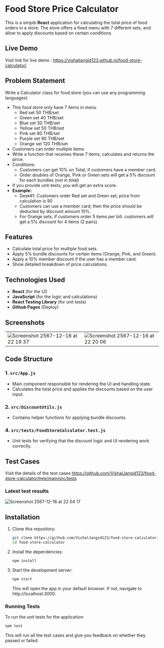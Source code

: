 # Food Store Price Calculator

This is a simple **React** application for calculating the total price of food orders in a store. The store offers a fixed menu with 7 different sets, and allow to apply discounts based on certain conditions. 

## Live Demo
Visit link for live demo : https://vishaljangid123.github.io/food-store-calculator/

## Problem Statement

Write a Calculator class for food store (you can use any programming languages)

- This food store only have 7 items in menu
    - Red set	50 THB/set
    - Green set	40 THB/set
    - Blue set	30 THB/set
    - Yellow set	50 THB/set
    - Pink set	80 THB/set
    - Purple set	90 THB/set
    - Orange set	120 THB/set
- Customers can order multiple items
- Write a function that receives these 7 items, calculates and returns the price.
- Conditions:
    - Customers can get 10% on Total, if customers have a member card.
    - Order doubles of Orange, Pink or Green sets will get a 5% discount for each bundles (not in total)
- If you provide unit-tests; you will get an extra score.
- **Example:**
    - Desk#1: Customers order Red set and Green set; price from calculation is 90
    - Customers can use a member card, then the price should be deducted by discount amount 10%.
    - For Orange sets, if customers order 5 items per bill. customers will get a 5% discount for 4 items (2 pairs).

## Features

- Calculate total price for multiple food sets.
- Apply 5% bundle discounts for certain items (Orange, Pink, and Green).
- Apply a 10% member discount if the user has a member card.
- Show detailed breakdown of price calculations.

## Technologies Used

- **React** (for the UI)
- **JavaScript** (for the logic and calculations)
- **React Testing Library** (for unit tests)
- **Github Pages** (Deploy)


## Screenshots

|    |    |
|------|------|
|![Screenshot 2567-12-16 at 22 19 37](https://github.com/user-attachments/assets/a03644d1-44d1-4992-a965-463208f33a3b) |![Screenshot 2567-12-16 at 22 20 06](https://github.com/user-attachments/assets/cd20d37e-b351-4c1f-a166-8854dabbd0e6) |


## Code Structure

### 1. `src/App.js`

- Main component responsible for rendering the UI and handling state.
- Calculates the total price and applies the discounts based on the user input.

### 2. `src/DiscountUtils.js`

- Contains helper functions for applying bundle discounts.

### 4. `src/tests/FoodStoreCalculator.test.js`

- Unit tests for verifying that the discount logic and UI rendering work correctly.

## Test Cases
Visit the details of the test cases https://github.com/VishalJangid123/food-store-calculator/tree/main/src/tests
### Latest test results
![Screenshot 2567-12-16 at 22 04 17](https://github.com/user-attachments/assets/f8ddf3cf-e519-4a75-b7c8-2df992faea97)



## Installation

1. Clone this repository:
    
    ```bash
    git clone https://github.com/VishalJangid123/food-store-calculator.git
    cd food-store-calculator
    ```
    
2. Install the dependencies:
    
    ```bash
    npm install
    ```
    
3. Start the development server:
    
    ```bash
    npm start
    ```
    
    This will open the app in your default browser. If not, navigate to http://localhost:3000.

### Running Tests

To run the unit tests for the application:

```bash
npm test
```

This will run all the test cases and give you feedback on whether they passed or failed.
